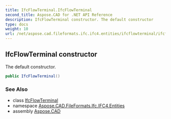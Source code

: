 ```yaml
---
title: IfcFlowTerminal.IfcFlowTerminal
second_title: Aspose.CAD for .NET API Reference
description: IfcFlowTerminal constructor. The default constructor
type: docs
weight: 10
url: /net/aspose.cad.fileformats.ifc.ifc4.entities/ifcflowterminal/ifcflowterminal/
---
```

## IfcFlowTerminal constructor

The default constructor.

```csharp
public IfcFlowTerminal()
```

### See Also

* class [IfcFlowTerminal](../)
* namespace [Aspose.CAD.FileFormats.Ifc.IFC4.Entities](../../ifcflowterminal/)
* assembly [Aspose.CAD](../../../)


